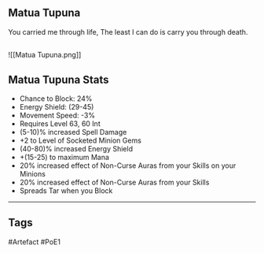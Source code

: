 ## Matua Tupuna
You carried me through life,
The least I can do is carry you through death.
##
![[Matua Tupuna.png]]
## Matua Tupuna Stats
- Chance to Block: 24%
- Energy Shield: (29-45)
- Movement Speed: -3%
- Requires Level 63, 60 Int
- (5-10)% increased Spell Damage
- +2 to Level of Socketed Minion Gems
- (40-80)% increased Energy Shield
- +(15-25) to maximum Mana
- 20% increased effect of Non-Curse Auras from your Skills on your Minions
- 20% increased effect of Non-Curse Auras from your Skills
- Spreads Tar when you Block


---
## Tags
#Artefact
#PoE1